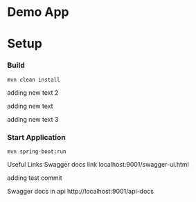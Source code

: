 # Demo App


# Setup
### Build 

`mvn clean install`

adding new text 2

adding new text
 
adding new text 3
### Start Application

`mvn spring-boot:run`

Useful Links
Swagger docs link
localhost:9001/swagger-ui.html


adding test commit 

Swagger docs in api
http://localhost:9001/api-docs
